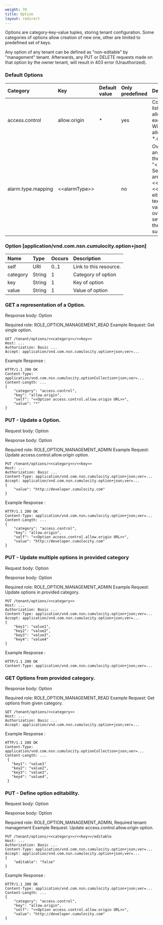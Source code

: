 ```yaml
---
weight: 70
title: Option
layout: redirect
---
```


Options are category-key-value tuples, storing tenant configuration. Some categories of options allow creation of new one, other are limited to predefined set of keys. 

Any option of any tenant can be defined as "non-editable" by "management" tenant. 
Afterwards, any PUT or DELETE requests made on that option by the owner tenant, will result in 403 error (Unauthorized).

### Default Options

|Category|Key|Default value|Only predefined|Description|
|:-------|:--|:------------|:--------------|:----------|
|access.control|allow.origin|\*|yes|Comma separated list of domains allowed for execution of CORS. Wildcards are allowed (e.g. \*.cumuclocity.com)|
|alarm.type.mapping|&lt;&lt;alarmType&gt;&gt;||no|Overrides severity and alarm text for the alarm with type "&lt;&lt;alarmType&gt;&gt;". Severity and text are specified as "&lt;&lt;alarmSeverity&gt;&gt;&#124;&lt;&lt;alarmText&gt;&gt;". If either part of the text is empty, the value will not be overridden. If severity is "NONE", the alarm will be suppressed.|

### Option [application/vnd.com.nsn.cumulocity.option+json]

|Name|Type|Occurs|Description|
|:---|:---|:-----|:----------|
|self|URI|0..1|Link to this resource.|
|category|String|1|Category of option|
|key|String|1|Key of option|
|value|String|1|Value of option|

### GET a representation of a Option.

Response body: Option
  
Required role: ROLE\_OPTION\_MANAGEMENT\_READ
 Example Request: Get single option.

     
    GET /tenant/options/<<category>>/<<key>>
    Host: ...
    Authorization: Basic ...
    Accept: application/vnd.com.nsn.cumulocity.option+json;ver=...

Example Response :

    HTTP/1.1 200 OK
    Content-Type: application/vnd.com.nsn.cumulocity.optionCollection+json;ver=...
    Content-Length: ...
    {
        "category": "access.control",
        "key": "allow.origin",
        "self": "<<Option access.control.allow.origin URL>>",
        "value": "*"
    }

### PUT - Update a Option.

Request body: Option

Response body: Option
  
Required role: ROLE\_OPTION\_MANAGEMENT\_ADMIN
 Example Request: Update access.control.allow.origin option.

     
    PUT /tenant/options/<<category>>/<<key>>
    Host: ...
    Authorization: Basic ...
    Content-Type: application/vnd.com.nsn.cumulocity.option+json;ver=...
    Accept: application/vnd.com.nsn.cumulocity.option+json;ver=...
    {
        "value": "http://developer.cumulocity.com"
    }

Example Response :

    HTTP/1.1 200 OK
    Content-Type: application/vnd.com.nsn.cumulocity.option+json;ver=...
    Content-Length: ...
    {
        "category": "access.control",
        "key": "allow.origin",
        "self": "<<Option access.control.allow.origin URL>>",
        "value": "http://developer.cumulocity.com"
    }

### PUT - Update multiple options in provided category

Request body: Option

Response body: Option
  
Required role: ROLE\_OPTION\_MANAGEMENT\_ADMIN
 Example Request: Update options in provided category.

     
    PUT /tenant/options/<<category>>
    Host: ...
    Authorization: Basic ...
    Content-Type: application/vnd.com.nsn.cumulocity.option+json;ver=...
    Accept: application/vnd.com.nsn.cumulocity.option+json;ver=...
    {
        "key1": "value1",
        "key2": "value2",
        "key3": "value3",
        "key4": "value4"
    }

Example Response :

    HTTP/1.1 200 OK
    Content-Type: application/vnd.com.nsn.cumulocity.option+json;ver=...

### GET Options from provided category.

Response body: Option
  
Required role: ROLE\_OPTION\_MANAGEMENT\_READ
 Example Request: Get options from given category.

     
    GET /tenant/options/<<category>>
    Host: ...
    Authorization: Basic ...
    Accept: application/vnd.com.nsn.cumulocity.option+json;ver=...

Example Response :

    HTTP/1.1 200 OK
    Content-Type: application/vnd.com.nsn.cumulocity.optionCollection+json;ver=...
    Content-Length: ...
     {
       "key1": "value1"
       "key2": "value2",
       "key3": "value3",
       "key4": "value4",
     }

### PUT - Define option editability.

Request body: Option

Response body: Option
  
Required role: ROLE\_OPTION\_MANAGEMENT\_ADMIN, Required tenant: management
 Example Request: Update access.control.allow.origin option.

     
    PUT /tenant/options/<<category>>/<<key>>/editable
    Host: ...
    Authorization: Basic ...
    Content-Type: application/vnd.com.nsn.cumulocity.option+json;ver=...
    Accept: application/vnd.com.nsn.cumulocity.option+json;ver=...
    {
        "editable": "false"
    }

Example Response :

    HTTP/1.1 200 OK
    Content-Type: application/vnd.com.nsn.cumulocity.option+json;ver=...
    Content-Length: ...
    {
        "category": "access.control",
        "key": "allow.origin",
        "self": "<<Option access.control.allow.origin URL>>",
        "value": "http://developer.cumulocity.com"
    }
